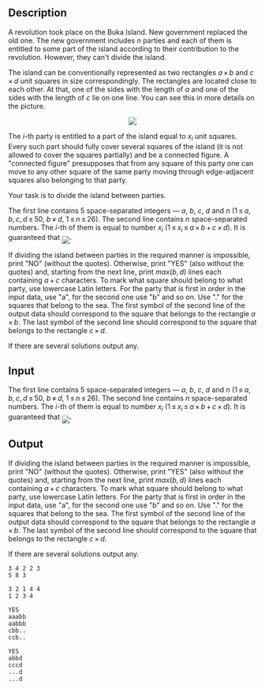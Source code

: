## Description

<div><p>A revolution took place on the Buka Island. New government replaced the old one. The new government includes <span class="tex-span"><i>n</i></span> parties and each of them is entitled to some part of the island according to their contribution to the revolution. However, they can't divide the island.</p><p>The island can be conventionally represented as two rectangles <span class="tex-span"><i>a</i> × <i>b</i></span> and <span class="tex-span"><i>c</i> × <i>d</i></span> unit squares in size correspondingly. The rectangles are located close to each other. At that, one of the sides with the length of <span class="tex-span"><i>a</i></span> and one of the sides with the length of <span class="tex-span"><i>c</i></span> lie on one line. You can see this in more details on the picture.</p><center> <img class="tex-graphics" src="file://vlnn2NxM.png" style="max-width: 100.0%;max-height: 100.0%;"> </center><p>The <span class="tex-span"><i>i</i></span>-th party is entitled to a part of the island equal to <span class="tex-span"><i>x</i><sub class="lower-index"><i>i</i></sub></span> unit squares. Every such part should fully cover several squares of the island (it is not allowed to cover the squares partially) and be a connected figure. A "connected figure" presupposes that from any square of this party one can move to any other square of the same party moving through edge-adjacent squares also belonging to that party.</p><p>Your task is to divide the island between parties.</p></div><div class="input-specification"><p>The first line contains 5 space-separated integers — <span class="tex-span"><i>a</i></span>, <span class="tex-span"><i>b</i></span>, <span class="tex-span"><i>c</i></span>, <span class="tex-span"><i>d</i></span> and <span class="tex-span"><i>n</i></span> (<span class="tex-span">1 ≤ <i>a</i>, <i>b</i>, <i>c</i>, <i>d</i> ≤ 50</span>, <span class="tex-span"><i>b</i> ≠ <i>d</i></span>, <span class="tex-span">1 ≤ <i>n</i> ≤ 26</span>). The second line contains <span class="tex-span"><i>n</i></span> space-separated numbers. The <span class="tex-span"><i>i</i></span>-th of them is equal to number <span class="tex-span"><i>x</i><sub class="lower-index"><i>i</i></sub></span> (<span class="tex-span">1 ≤ <i>x</i><sub class="lower-index"><i>i</i></sub> ≤ <i>a</i> × <i>b</i> + <i>c</i> × <i>d</i></span>). It is guaranteed that <img align="middle" class="tex-formula" src="file://unrQCQdx.png" style="max-width: 100.0%;max-height: 100.0%;">.</p></div><div class="output-specification"><p>If dividing the island between parties in the required manner is impossible, print "<span class="tex-font-style-tt">NO</span>" (without the quotes). Otherwise, print "<span class="tex-font-style-tt">YES</span>" (also without the quotes) and, starting from the next line, print <span class="tex-span"><i>max</i>(<i>b</i>, <i>d</i>)</span> lines each containing <span class="tex-span"><i>a</i> + <i>c</i></span> characters. To mark what square should belong to what party, use lowercase Latin letters. For the party that is first in order in the input data, use "<span class="tex-font-style-tt">a</span>", for the second one use "<span class="tex-font-style-tt">b</span>" and so on. Use "<span class="tex-font-style-tt">.</span>" for the squares that belong to the sea. The first symbol of the second line of the output data should correspond to the square that belongs to the rectangle <span class="tex-span"><i>a</i> × <i>b</i></span>. The last symbol of the second line should correspond to the square that belongs to the rectangle <span class="tex-span"><i>c</i> × <i>d</i></span>.</p><p>If there are several solutions output any.</p></div>

## Input

<p>The first line contains 5 space-separated integers — <span class="tex-span"><i>a</i></span>, <span class="tex-span"><i>b</i></span>, <span class="tex-span"><i>c</i></span>, <span class="tex-span"><i>d</i></span> and <span class="tex-span"><i>n</i></span> (<span class="tex-span">1 ≤ <i>a</i>, <i>b</i>, <i>c</i>, <i>d</i> ≤ 50</span>, <span class="tex-span"><i>b</i> ≠ <i>d</i></span>, <span class="tex-span">1 ≤ <i>n</i> ≤ 26</span>). The second line contains <span class="tex-span"><i>n</i></span> space-separated numbers. The <span class="tex-span"><i>i</i></span>-th of them is equal to number <span class="tex-span"><i>x</i><sub class="lower-index"><i>i</i></sub></span> (<span class="tex-span">1 ≤ <i>x</i><sub class="lower-index"><i>i</i></sub> ≤ <i>a</i> × <i>b</i> + <i>c</i> × <i>d</i></span>). It is guaranteed that <img align="middle" class="tex-formula" src="file://unrQCQdx.png" style="max-width: 100.0%;max-height: 100.0%;">.</p>

## Output

<p>If dividing the island between parties in the required manner is impossible, print "<span class="tex-font-style-tt">NO</span>" (without the quotes). Otherwise, print "<span class="tex-font-style-tt">YES</span>" (also without the quotes) and, starting from the next line, print <span class="tex-span"><i>max</i>(<i>b</i>, <i>d</i>)</span> lines each containing <span class="tex-span"><i>a</i> + <i>c</i></span> characters. To mark what square should belong to what party, use lowercase Latin letters. For the party that is first in order in the input data, use "<span class="tex-font-style-tt">a</span>", for the second one use "<span class="tex-font-style-tt">b</span>" and so on. Use "<span class="tex-font-style-tt">.</span>" for the squares that belong to the sea. The first symbol of the second line of the output data should correspond to the square that belongs to the rectangle <span class="tex-span"><i>a</i> × <i>b</i></span>. The last symbol of the second line should correspond to the square that belongs to the rectangle <span class="tex-span"><i>c</i> × <i>d</i></span>.</p><p>If there are several solutions output any.</p>





```input1
3 4 2 2 3
5 8 3

```




```input2
3 2 1 4 4
1 2 3 4

```




```output1
YES
aaabb
aabbb
cbb..
ccb..

```




```output2
YES
abbd
cccd
...d
...d

```


